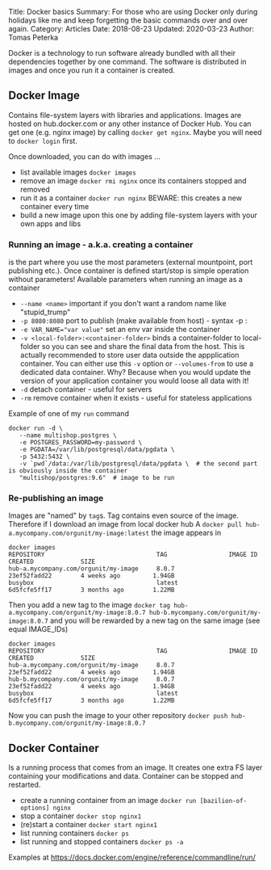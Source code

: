Title: Docker basics
Summary: For those who are using Docker only during holidays like me and keep forgetting the basic commands over and over again.
Category: Articles
Date: 2018-08-23
Updated: 2020-03-23
Author: Tomas Peterka

Docker is a technology to run software already bundled with all their dependencies together by one command.
The software is distributed in images and once you run it a container is created.

## Docker Image

Contains file-system layers with libraries and applications. Images are hosted on hub.docker.com or any other instance of Docker Hub.
You can get one (e.g. nginx image) by calling `docker get nginx`. Maybe you will need to `docker login` first.

Once downloaded, you can do with images ...

* list available images `docker images`
* remove an image `docker rmi nginx` once its containers stopped and removed
* run it as a container `docker run nginx` BEWARE: this creates a new container every time
* build a new image upon this one by adding file-system layers with your own apps and libs

### Running an image - a.k.a. creating a container

is the part where you use the most parameters (external mountpoint, port publishing etc.). Once container
is defined start/stop is simple operation without parameters! Available parameters when running an image as a container

* `--name <name>` important if you don't want a random name like "stupid_trump"
* `-p 8080:8080` port to publish (make available from host) - syntax -p <host-port>:<container-port>
* `-e VAR_NAME="var value"` set an env var inside the container
* `-v <local-folder>:<container-folder>` binds a container-folder to local-folder so you can see and share the final data from the host.
   This is actually recommended to store user data outside the appplication container. You can either use this `-v` option or `--volumes-from`
   to use a dedicated data container. Why? Because when you would update the version of your application container you would loose all data
   with it!
* `-d` detach container - useful for servers
* `-rm` remove container when it exists - useful for stateless applications

Example of one of my `run` command

```
docker run -d \
   --name multishop.postgres \
   -e POSTGRES_PASSWORD=my-password \
   -e PGDATA=/var/lib/postgresql/data/pgdata \
   -p 5432:5432 \
   -v `pwd`/data:/var/lib/postgresql/data/pgdata \  # the second part is obviously inside the container
   "multishop/postgres:9.6"  # image to be run
```

### Re-publishing an image

Images are "named" by `tag`s. Tag contains even source of the image. Therefore if I download an image from local docker hub A 
`docker pull hub-a.mycompany.com/orgunit/my-image:latest` the image appears in
```
docker images
REPOSITORY                               TAG                 IMAGE ID            CREATED             SIZE
hub-a.mycompany.com/orgunit/my-image     8.0.7               23ef52fadd22        4 weeks ago         1.94GB
busybox                                  latest              6d5fcfe5ff17        3 months ago        1.22MB
```
Then you add a new tag to the image `docker tag hub-a.mycompany.com/orgunit/my-image:8.0.7 hub-b.mycompany.com/orgunit/my-image:8.0.7`
and you will be rewarded by a new tag on the same image (see equal IMAGE_IDs)
```
docker images
REPOSITORY                               TAG                 IMAGE ID            CREATED             SIZE
hub-a.mycompany.com/orgunit/my-image     8.0.7               23ef52fadd22        4 weeks ago         1.94GB
hub-b.mycompany.com/orgunit/my-image     8.0.7               23ef52fadd22        4 weeks ago         1.94GB
busybox                                  latest              6d5fcfe5ff17        3 months ago        1.22MB
```
Now you can push the image to your other repository `docker push hub-b.mycompany.com/orgunit/my-image:8.0.7` 

## Docker Container

Is a running process that comes from an image. It creates one extra FS layer containing your modifications and data.
Container can be stopped and restarted.

* create a running container from an image `docker run [bazilion-of-options] nginx`
* stop a container `docker stop nginx1`
* (re)start a container `docker start nginx1`
* list running containers `docker ps`
* list running and stopped containers `docker ps -a`

Examples at https://docs.docker.com/engine/reference/commandline/run/